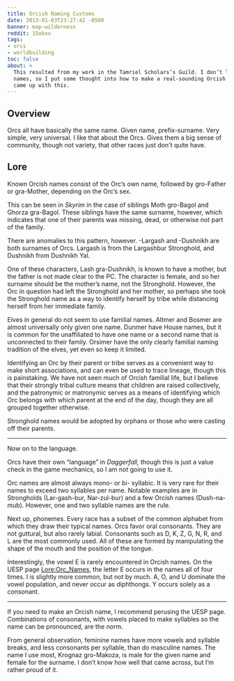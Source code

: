 ```yaml
---
title: Orcish Naming Customs
date: 2013-01-03T23:27:42 -0500
banner: map-wilderness
reddit: 15xkxu
tags:
- orcs
- worldbuilding
toc: false
about: >
  This resulted from my work in the Tamriel Scholars’s Guild. I don’t like weak
  names, so I put some thought into how to make a real-sounding Orcish name, and
  came up with this.
---
```


## Overview

Orcs all have basically the same name. Given name, prefix-surname. Very simple,
very universal. I like that about the Orcs. Gives them a big sense of community,
though not variety, that other races just don't quite have.

## Lore

Known Orcish names consist of the Orc’s own name, followed by gro-Father or
gra-Mother, depending on the Orc’s sex.

This can be seen in *Skyrim* in the case of siblings Moth gro-Bagol and Ghorza
gra-Bagol. These siblings have the same surname, however, which indicates that
one of their parents was missing, dead, or otherwise not part of the family.

There are anomalies to this pattern, however. -Largash and -Dushnikh are both
surnames of Orcs. Largash is from the Largashbur Stronghold, and Dushnikh from
Dushnikh Yal.

One of these characters, Lash gra-Dushnikh, is known to have a mother, but the
father is not made clear to the PC. The character is female, and so her surname
should be the mother’s name, not the Stronghold. However, the Orc in question
had left the Stronghold and her mother, so perhaps she took the Stronghold name
as a way to identify herself by tribe while distancing herself from her
immediate family.

Elves in general do not seem to use familial names. Altmer and Bosmer are almost
universally only given one name. Dunmer have House names, but it is common for
the unaffiliated to have one name or a second name that is unconnected to their
family. Orsimer have the only clearly familial naming tradition of the elves,
yet even so keep it limited.

Identifying an Orc by their parent or tribe serves as a convenient way to make
short associations, and can even be used to trace lineage, though this is
painstaking. We have not seen much of Orcish familial life, but I believe that
their strongly tribal culture means that children are raised collectively, and
the patronymic or matronymic serves as a means of identifying which Orc belongs
with which parent at the end of the day, though they are all grouped together
otherwise.

Stronghold names would be adopted by orphans or those who were casting off their
parents.

____

Now on to the language.

Orcs have their own “language” in *Daggerfall,* though this is just a value
check in the game mechanics, so I am not going to use it.

Orc names are almost always mono- or bi- syllabic. It is very rare for their
names to exceed two syllables per name. Notable examples are in Strongholds
(Lar-gash-bur, Nar-zul-bur) and a few Orcish names (Dush-na-mub). However, one
and two syllable names are the rule.

Next up, phonemes. Every race has a subset of the common alphabet from which
they draw their typical names. Orcs favor oral consonants. They are not
guttural, but also rarely labial. Consonants such as D, K, Z, G, N, R, and L are
the most commonly used. All of these are formed by manipulating the shape of the
mouth and the position of the tongue.

Interestingly, the vowel E is rarely encountered in Orcish names. On the UESP
page [Lore:Orc_Names][uesp], the letter E occurs in the names all of four times.
I is slightly more common, but not by much. A, O, and U dominate the vowel
population, and never occur as diphthongs. Y occurs solely as a consonant.

____

If you need to make an Orcish name, I recommend perusing the UESP page.
Combinations of consonants, with vowels placed to make syllables so the name can
be pronounced, are the norm.

From general observation, feminine names have more vowels and syllable breaks,
and less consonants per syllable, than do masculine names. The name I use most,
Krognaz gro-Makoza, is male for the given name and female for the surname. I
don’t know how well that came across, but I’m rather proud of it.

[uesp]: http://www.uesp.net/wiki/Lore:Orc_Names
